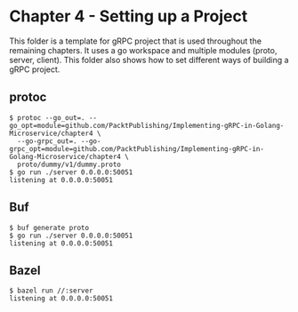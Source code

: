 # Chapter 4 - Setting up a Project

This folder is a template for gRPC project that is used throughout the remaining chapters. It uses a go workspace and multiple modules (proto, server, client). This folder also shows how to set different ways of building a gRPC project.

## protoc

```shell
$ protoc --go_out=. --go_opt=module=github.com/PacktPublishing/Implementing-gRPC-in-Golang-Microservice/chapter4 \
  --go-grpc_out=. --go-grpc_opt=module=github.com/PacktPublishing/Implementing-gRPC-in-Golang-Microservice/chapter4 \
  proto/dummy/v1/dummy.proto
$ go run ./server 0.0.0.0:50051
listening at 0.0.0.0:50051
```

## Buf

```shell
$ buf generate proto
$ go run ./server 0.0.0.0:50051
listening at 0.0.0.0:50051
```

## Bazel

```shell
$ bazel run //:server
listening at 0.0.0.0:50051
```
